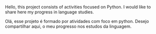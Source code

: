 Hello, this project consists of activities focused on Python. I would like to share here my progress in language studies. 

Olá, esse projeto é formado por atividades com foco em python. Desejo compartilhar aqui, o meu progresso nos estudos da linguagem.